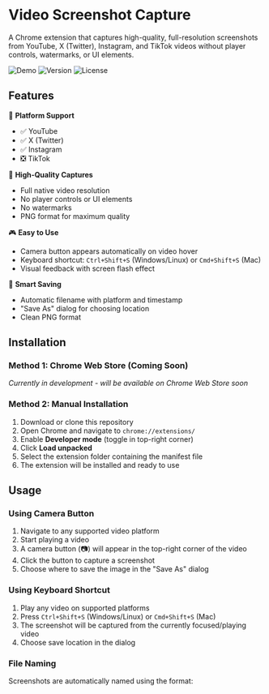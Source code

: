 # Video Screenshot Capture

A Chrome extension that captures high-quality, full-resolution screenshots from YouTube, X (Twitter), Instagram, and TikTok videos without player controls, watermarks, or UI elements.

![Demo](https://img.shields.io/badge/Status-Active-brightgreen)
![Version](https://img.shields.io/badge/Version-1.1-blue)
![License](https://img.shields.io/badge/License-MIT-green)

## Features

🎯 **Platform Support**
- ✅ YouTube
- ✅ X (Twitter)
- ✅ Instagram
- ❎ TikTok 

📸 **High-Quality Captures**
- Full native video resolution
- No player controls or UI elements
- No watermarks
- PNG format for maximum quality

🎮 **Easy to Use**
- Camera button appears automatically on video hover
- Keyboard shortcut: `Ctrl+Shift+S` (Windows/Linux) or `Cmd+Shift+S` (Mac)
- Visual feedback with screen flash effect

💾 **Smart Saving**
- Automatic filename with platform and timestamp
- "Save As" dialog for choosing location
- Clean PNG format

## Installation

### Method 1: Chrome Web Store (Coming Soon)
*Currently in development - will be available on Chrome Web Store soon*

### Method 2: Manual Installation
1. Download or clone this repository
2. Open Chrome and navigate to `chrome://extensions/`
3. Enable **Developer mode** (toggle in top-right corner)
4. Click **Load unpacked**
5. Select the extension folder containing the manifest file
6. The extension will be installed and ready to use

## Usage

### Using Camera Button
1. Navigate to any supported video platform
2. Start playing a video
3. A camera button (📷) will appear in the top-right corner of the video
4. Click the button to capture a screenshot
5. Choose where to save the image in the "Save As" dialog

### Using Keyboard Shortcut
1. Play any video on supported platforms
2. Press `Ctrl+Shift+S` (Windows/Linux) or `Cmd+Shift+S` (Mac)
3. The screenshot will be captured from the currently focused/playing video
4. Choose save location in the dialog

### File Naming
Screenshots are automatically named using the format:
